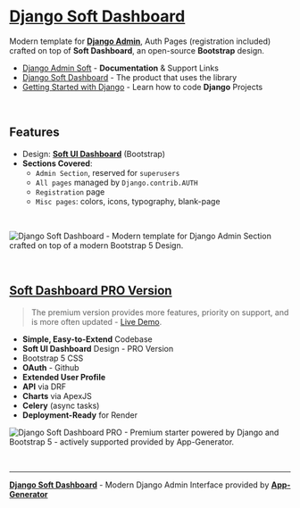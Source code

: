 # [Django Soft Dashboard](https://app-generator.dev/docs/products/django-libs/theme-soft-dashboard.html)

Modern template for **[Django Admin](https://app-generator.dev/docs/products/django-libs/theme-soft-dashboard.html)**, Auth Pages (registration included) crafted on top of **Soft Dashboard**, an open-source **Bootstrap** design.

- [Django Admin Soft](https://app-generator.dev/docs/products/django-libs/theme-soft-dashboard.html) - **Documentation** & Support Links
- [Django Soft Dashboard](https://app-generator.dev/product/soft-dashboard/django/) - The product that uses the library
- [Getting Started with Django](https://app-generator.dev/docs/technologies/django/index.html) - Learn how to code **Django** Projects

<br />

## **Features**

- Design: **[Soft UI Dashboard](https://app-generator.dev/docs/templates/bootstrap/soft-ui-dashboard.html)** (Bootstrap)
- **Sections Covered**: 
  - `Admin Section`, reserved for `superusers`
  - `All pages` managed by `Django.contrib.AUTH`
  - `Registration` page
  - `Misc pages`: colors, icons, typography, blank-page 
  
<br />

![Django Soft Dashboard - Modern template for Django Admin Section crafted on top of a modern Bootstrap 5 Design.](https://github.com/user-attachments/assets/2dd7adf3-bf5f-4894-b585-3696e7a8606f)

<br />

## [Soft Dashboard PRO Version](https://app-generator.dev/product/soft-ui-dashboard-pro/django/)

> The premium version provides more features, priority on support, and is more often updated - [Live Demo](https://django-soft-dash-pro.onrender.com/).

- **Simple, Easy-to-Extend** Codebase
- **Soft UI Dashboard** Design - PRO Version
- Bootstrap 5 CSS
- **OAuth** - Github
- **Extended User Profile**
- **API** via DRF 
- **Charts** via ApexJS 
- **Celery** (async tasks)
- **Deployment-Ready** for Render 

![Django Soft Dashboard PRO - Premium starter powered by Django and Bootstrap 5 - actively supported provided by App-Generator.](https://github.com/user-attachments/assets/828b0f83-1a37-4390-8685-411b4f408cdb)

<br />

---
**[Django Soft Dashboard](https://app-generator.dev/docs/products/django-libs/theme-soft-dashboard.html)** - Modern Django Admin Interface provided by **[App-Generator](https://app-generator.dev)**
